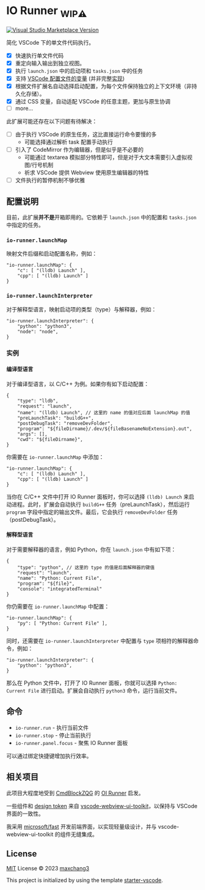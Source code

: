 # IO Runner <sub>**WIP⚠️**</sub>

<a href="https://marketplace.visualstudio.com/items?itemName=antfu.ext-name" target="__blank"><img src="https://img.shields.io/visual-studio-marketplace/v/antfu.ext-name.svg?color=eee&amp;label=VS%20Code%20Marketplace&logo=visual-studio-code" alt="Visual Studio Marketplace Version" /></a> 

简化 VSCode 下的单文件代码执行。

* [x] 快速执行单文件代码
* [x] 重定向输入输出到独立视图。
* [x] 执行 `launch.json` 中的启动项和 `tasks.json` 中的任务
* [x] 支持 [VSCode 配置文件的变量](https://code.visualstudio.com/docs/editor/variables-reference)  (并非完整[实现](https://github.com/connor4312/vscode-variables))
* [x] 根据文件扩展名自动选择启动配置，为每个文件保持独立的上下文环境（非持久化存储）。
* [x] 通过 CSS 变量，自动适配 VSCode 的任意主题，更加与原生协调
* [ ] more...

此扩展可能还存在以下问题有待解决：

* [ ] 由于执行 VSCode 的原生任务，这比直接运行命令要慢的多
    * 可能选择通过解析 task 配置手动执行
* [ ] 引入了 CodeMirror 作为编辑器，但是似乎是不必要的
    * 可能通过 textarea 模拟部分特性即可，但是对于大文本需要引入虚拟视图/行号机制
    * 祈求 VSCode 提供 Webview 使用原生编辑器的特性
* [ ] 文件执行的暂停机制不够优雅

## 配置说明

目前，此扩展**并不是**开箱即用的。它依赖于 `launch.json` 中的配置和 `tasks.json` 中指定的任务。

### `io-runner.launchMap`

映射文件后缀和启动配置名称，例如：

```jsonc
"io-runner.launchMap": {
    "c": [ "(lldb) Launch" ],
    "cpp": [ "(lldb) Launch" ]
}
```

### `io-runner.launchInterpreter`

对于解释型语言，映射启动项的类型（type）与解释器，例如：

```jsonc
"io-runner.launchInterpreter": {
    "python": "python3",
    "node": "node",
}
```

### 实例

#### 编译型语言

对于编译型语言，以 C/C++ 为例。如果你有如下启动配置：

```jsonc
{
    "type": "lldb",
    "request": "launch",
    "name": "(lldb) Launch", // 这里的 name 的值对应后面 launchMap 的值
    "preLaunchTask": "buildG++",
    "postDebugTask": "removeDevFolder",
    "program": "${fileDirname}/.dev/${fileBasenameNoExtension}.out",
    "args": [],
    "cwd": "${fileDirname}",
}
```

你需要在 `io-runner.launchMap` 中添加：

```jsonc
"io-runner.launchMap": {
    "c": [ "(lldb) Launch" ],
    "cpp": [ "(lldb) Launch" ]
}
```

当你在 C/C++ 文件中打开 IO Runner 面板时，你可以选择 `(lldb) Launch` 来启动进程。此时，扩展会自动执行 `buildG++` 任务（preLaunchTask），然后运行 `program` 字段中指定的输出文件。最后，它会执行 `removeDevFolder` 任务（postDebugTask）。

#### 解释型语言

对于需要解释器的语言，例如 Python，你在 `launch.json` 中有如下项：

```jsonc
{
    "type": "python", // 这里的 type 的值是后面解释器的键值
    "request": "launch",
    "name": "Python: Current File",
    "program": "${file}",
    "console": "integratedTerminal"
}
```

你仍需要在 `io-runner.launchMap` 中配置：

```jsonc
"io-runner.launchMap": {
    "py": [ "Python: Current File" ],
}
```

同时，还需要在 `io-runner.launchInterpreter` 中配置与 `type` 项相符的解释器命令，例如：

```jsonc
"io-runner.launchInterpreter": {
    "python": "python3",
}
```

那么在 Python 文件中，打开了 IO Runner 面板，你就可以选择 `Python: Current File` 进行启动。扩展会自动执行 `python3` 命令，运行当前文件。

## 命令

- `io-runner.run` - 执行当前文件
- `io-runner.stop` - 停止当前执行
- `io-runner.panel.focus` - 聚焦 IO Runner 面板

可以通过绑定快捷键增加执行效率。

## 相关项目

此项目大程度地受到 [CmdBlockZQG](https://github.com/CmdBlockZQG/) 的 [OI Runner](https://github.com/CmdBlockZQG/oi-runner/) 启发。

一些组件和 [design token](https://www.fast.design/docs/design-systems/design-tokens/) 来自 [vscode-webview-ui-toolkit](https://github.com/microsoft/vscode-webview-ui-toolkit)，以保持与 VSCode 界面的一致性。

我采用 [microsoft/fast](https://github.com/microsoft/fast) 开发前端界面，以实现轻量级设计，并与 vscode-webview-ui-toolkit 的组件无缝集成。

## License

[MIT](https://github.com/maxchang3/io-runner/blob/main/LICENSE) License © 2023 [maxchang3](https://github.com/maxchang3)

This project is initialized by using the template [starter-vscode](https://github.com/antfu/starter-vscode).
